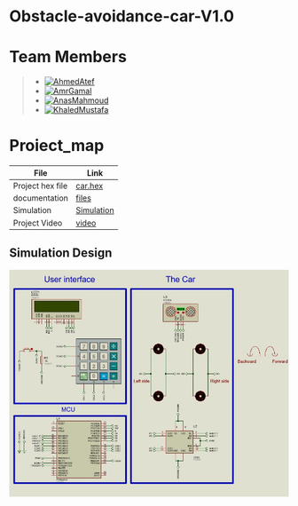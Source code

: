 # Obstacle-avoidance-car-V1.0
  
# Team Members
>  - [![AhmedAtef   ](https://img.shields.io/static/v1?label=&message=AhmedAtef&color=000605&logo=github&logoColor=FFFFFF&labelColor=000605)](https://github.com/ahmedatef1496)
>  - [![AmrGamal    ](https://img.shields.io/static/v1?label=&message=AmrGamal&color=000605&logo=github&logoColor=FFFFFF&labelColor=000605)](https://github.com/AmrElAbd09)
>  - [![AnasMahmoud  ](https://img.shields.io/static/v1?label=&message=AnasMahmoud&color=000605&logo=github&logoColor=FFFFFF&labelColor=000605)](https://github.com/AnasMahmoud99)
>  - [![KhaledMustafa](https://img.shields.io/static/v1?label=&message=KhaledMustafa&color=000605&logo=github&logoColor=FFFFFF&labelColor=000605)](https://github.com/khaledmust)
   
 # Proiect_map
| File                  | Link                                                                           
| --------------------- | ------------------------------------------------------------------------------ |
| Project hex file             | [car.hex](https://github.com/ahmedatef1496/Obstacle-avoidance-car-V1.0/blob/main/project/Obstacle-avoidance-car/Obstacle-avoidance-car/Debug/Obstacle-avoidance-car.hex)  |                                       
| documentation               | [files](https://github.com/ahmedatef1496/Obstacle-avoidance-car-V1.0/tree/main/documentation) |                                          | 
| Simulation            | [Simulation](https://github.com/ahmedatef1496/Obstacle-avoidance-car-V1.0/tree/main/simulation) |
| Project Video                 | [video](https://drive.google.com/file/d/1TTvfqWUVuY80Wet801XQi8lQTfkVMYcd/view?usp=sharing)|



## Simulation Design
![SimulationDesign](https://github.com/ahmedatef1496/Obstacle-avoidance-car-V1.0/blob/main/documentation/sim.jpeg)
